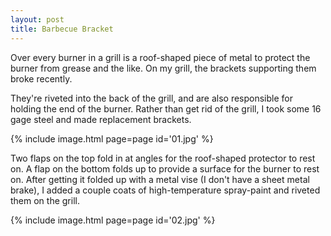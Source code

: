 ```yaml
---
layout: post
title: Barbecue Bracket
---
```

Over every burner in a grill is a roof-shaped piece of metal to protect the
burner from grease and the like. On my grill, the brackets supporting them
broke recently.

They're riveted into the back of the grill, and are also responsible for holding
the end of the burner. Rather than get rid of the grill, I took some 16 gage
steel and made replacement brackets.

{% include image.html page=page id='01.jpg' %}

Two flaps on the top fold in at angles for the roof-shaped protector to rest on.
A flap on the bottom folds up to provide a surface for the burner to rest on.
After getting it folded up with a metal vise (I don't have a sheet metal brake),
I added a couple coats of high-temperature spray-paint and riveted them on the
grill.

{% include image.html page=page id='02.jpg' %}
